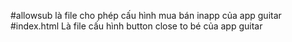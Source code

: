 #allowsub 
là file cho phép cấu hình mua bán inapp của app guitar
#index.html
Là file cấu hình button close to bé của app guitar 
